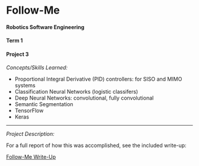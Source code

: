 # Follow-Me #
#### Robotics Software Engineering ####
#### Term 1 ####
#### Project 3 ####

_Concepts/Skills Learned:_
  * Proportional Integral Derivative (PID) controllers: for SISO and MIMO systems
  * Classification Neural Networks (logistic classifers)
  * Deep Neural Networks: convolutional, fully convolutional
  * Semantic Segmentation
  * TensorFlow
  * Keras

---

_Project Description:_

     
   For a full report of how this was accomplished, see the included write-up: 
   
   [Follow-Me Write-Up](https://github.com/akompaniyets/Follow-Me-Deep-Learning/blob/master/Follow-Me%20Write-Up.pdf)
